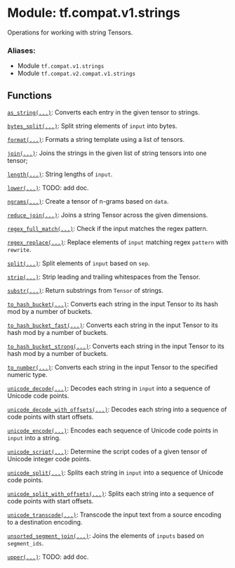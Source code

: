 <div itemscope itemtype="http://developers.google.com/ReferenceObject">
<meta itemprop="name" content="tf.compat.v1.strings" />
<meta itemprop="path" content="Stable" />
</div>

# Module: tf.compat.v1.strings

Operations for working with string Tensors.

### Aliases:

* Module `tf.compat.v1.strings`
* Module `tf.compat.v2.compat.v1.strings`

<!-- Placeholder for "Used in" -->


## Functions

[`as_string(...)`](../../../tf/strings/as_string.md): Converts each entry in the given tensor to strings.

[`bytes_split(...)`](../../../tf/strings/bytes_split.md): Split string elements of `input` into bytes.

[`format(...)`](../../../tf/strings/format.md): Formats a string template using a list of tensors.

[`join(...)`](../../../tf/strings/join.md): Joins the strings in the given list of string tensors into one tensor;

[`length(...)`](../../../tf/strings/length.md): String lengths of `input`.

[`lower(...)`](../../../tf/strings/lower.md): TODO: add doc.

[`ngrams(...)`](../../../tf/strings/ngrams.md): Create a tensor of n-grams based on `data`.

[`reduce_join(...)`](../../../tf/strings/reduce_join.md): Joins a string Tensor across the given dimensions.

[`regex_full_match(...)`](../../../tf/strings/regex_full_match.md): Check if the input matches the regex pattern.

[`regex_replace(...)`](../../../tf/strings/regex_replace.md): Replace elements of `input` matching regex `pattern` with `rewrite`.

[`split(...)`](../../../tf/strings/split.md): Split elements of `input` based on `sep`.

[`strip(...)`](../../../tf/strings/strip.md): Strip leading and trailing whitespaces from the Tensor.

[`substr(...)`](../../../tf/strings/substr.md): Return substrings from `Tensor` of strings.

[`to_hash_bucket(...)`](../../../tf/strings/to_hash_bucket.md): Converts each string in the input Tensor to its hash mod by a number of buckets.

[`to_hash_bucket_fast(...)`](../../../tf/strings/to_hash_bucket_fast.md): Converts each string in the input Tensor to its hash mod by a number of buckets.

[`to_hash_bucket_strong(...)`](../../../tf/strings/to_hash_bucket_strong.md): Converts each string in the input Tensor to its hash mod by a number of buckets.

[`to_number(...)`](../../../tf/strings/to_number.md): Converts each string in the input Tensor to the specified numeric type.

[`unicode_decode(...)`](../../../tf/strings/unicode_decode.md): Decodes each string in `input` into a sequence of Unicode code points.

[`unicode_decode_with_offsets(...)`](../../../tf/strings/unicode_decode_with_offsets.md): Decodes each string into a sequence of code points with start offsets.

[`unicode_encode(...)`](../../../tf/strings/unicode_encode.md): Encodes each sequence of Unicode code points in `input` into a string.

[`unicode_script(...)`](../../../tf/strings/unicode_script.md): Determine the script codes of a given tensor of Unicode integer code points.

[`unicode_split(...)`](../../../tf/strings/unicode_split.md): Splits each string in `input` into a sequence of Unicode code points.

[`unicode_split_with_offsets(...)`](../../../tf/strings/unicode_split_with_offsets.md): Splits each string into a sequence of code points with start offsets.

[`unicode_transcode(...)`](../../../tf/strings/unicode_transcode.md): Transcode the input text from a source encoding to a destination encoding.

[`unsorted_segment_join(...)`](../../../tf/strings/unsorted_segment_join.md): Joins the elements of `inputs` based on `segment_ids`.

[`upper(...)`](../../../tf/strings/upper.md): TODO: add doc.

